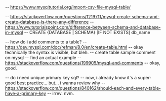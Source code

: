 -- https://www.mysqltutorial.org/import-csv-file-mysql-table/

-- https://stackoverflow.com/questions/1219711/mysql-create-schema-and-create-database-is-there-any-difference
-- https://www.tutorialspoint.com/difference-between-schema-and-database-in-mysql
-- CREATE {DATABASE | SCHEMA} [IF NOT EXISTS] db_name


-- how do i add comments to a table?
-- https://dev.mysql.com/doc/refman/8.0/en/create-table.html
-- okay technically the syntax is visible, but bleh.
-- create table sample comment on mysql
-- find an actual example
-- https://stackoverflow.com/questions/199905/mysql-and-comments
-- okay, good.

-- do i need unique primary key sql?
-- now, i already know it's a super-good best practice... but... i wanna review why
-- https://stackoverflow.com/questions/840162/should-each-and-every-table-have-a-primary-key
-- irrev. nvm.